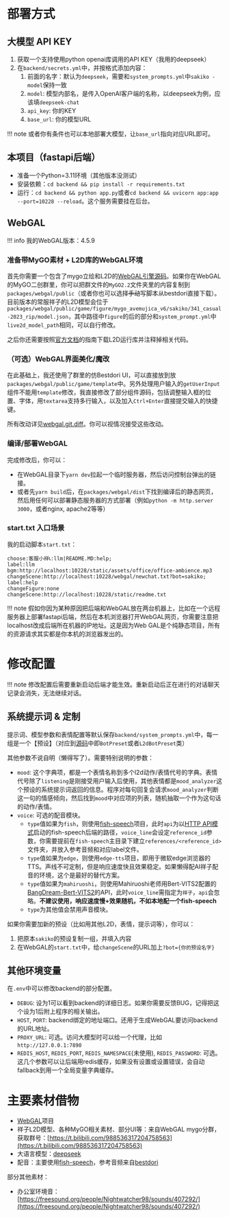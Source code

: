 # 部署方式

## 大模型 API KEY
1. 获取一个支持使用python openai库调用的API KEY（我用的deepseek）
2. 在`backend/secrets.yml`中，并按格式添加内容：
   1. 前面的名字：默认为`deepseek`，需要和`system_prompts.yml`中`sakiko - model`保持一致
   2. `model`: 模型内部名，是传入OpenAI客户端的名称，以deepseek为例，应该填`deepseek-chat`
   3. `api_key`: 你的KEY
   4. `base_url`: 你的模型URL

!!! note 或者你有条件也可以本地部署大模型，让`base_url`指向对应URL即可。

## 本项目（fastapi后端）
- 准备一个Python=3.11环境（其他版本没测试）
- 安装依赖：`cd backend && pip install -r requirements.txt`
- 运行：`cd backend && python app.py`或者`cd backend && uvicorn app:app --port=10228 --reload`。这个服务需要挂在后台。

## WebGAL
!!! info 我的WebGAL版本：4.5.9

### 准备带MyGO素材 + L2D库的WebGAL环境
首先你需要一个包含了mygo立绘和L2D的[WebGAL引擎源码](https://github.com/OpenWebGAL/WebGAL)。如果你在WebGAL的MyGO二创群里，你可以把群文件的`MyGO2.2`文件夹里的内容复制到`packages/webgal/public`（或者你也可以选择<s>手动</s>写脚本从bestdori直接下载）。目前版本的常服祥子的L2D模型会位于`packages/webgal/public/game/figure/mygo_avemujica_v6/sakiko/341_casual-2023_rip/model.json`，其中路径中`figure`的后的部分和`system_prompt.yml`中`live2d_model_path`相同，可以自行修改。

之后你还需要按照[官方文档](https://docs.openwebgal.com/live2D.html)的指南下载L2D运行库并注释掉相关代码。

### （可选）WebGAL界面美化/魔改
在此基础上，我还使用了群里的仿Bestdori UI，可以直接放到放`packages/webgal/public/game/template`中。另外处理用户输入的`getUserInput`组件不能用`template`修改，我直接修改了部分组件源码，包括调整输入框的位置、字体，用`textarea`支持多行输入，以及加入`Ctrl+Enter`直接提交输入的快捷键。

所有改动详见[webgal.git.diff](webgal.git.diff)。你可以视情况接受这些改动。

### 编译/部署WebGAL
完成修改后，你可以：
- 在WebGAL目录下`yarn dev`拉起一个临时服务器，然后访问控制台弹出的链接。
- 或者先`yarn build`后，在`packages/webgal/dist`下找到编译后的静态网页，然后用任何可以部署静态服务器的方式部署（例如`python -m http.server 3000`，或者nginx, apache2等等）

### start.txt 入口场景
我的启动脚本`start.txt`：
```
choose:客服小祥📞:llm|README.MD:help;
label:llm
bgm:http://localhost:10228/static/assets/office/office-ambience.mp3
changeScene:http://localhost:10228/webgal/newchat.txt?bot=sakiko;
label:help
changeFigure:none
changeScene:http://localhost:10228/static/readme.txt
```

!!! note 假如你因为某种原因把后端和WebGAL放在两台机器上，比如在一个远程服务器上部署fastapi后端，然后在本机浏览器打开WebGAL网页，你需要注意把localhost改成后端所在机器的IP地址。这是因为Web GAL是个纯静态项目，所有的资源请求其实都是你本机的浏览器发出的。

# 修改配置

!!! note 修改配置后需要重新启动后端才能生效。重新启动后正在进行的对话聊天记录会消失，无法继续对话。

## 系统提示词 & 定制
提示词、模型参数和表情配置等默认保存`backend/system_prompts.yml`中，每一组是一个【预设】（对应到[源码](backend/web/models/bot.py)中即`BotPreset`或者`L2dBotPreset`类）

其他参数不说自明（懒得写了）。需要特别说明的参数：
- `mood`: 这个字典项，都是一个表情名称到多个l2d动作/表情代号的字典。表情代号除了`listening`是刚接受用户输入后使用，其他表情都是`mood_analyzer`这个预设的系统提示词返回的信息。程序对每句回复会请求`mood_analyzer`判断这一句的情感倾向，然后找到`mood`中对应项的列表，随机抽取一个作为这句话的动作/表情。
- `voice`: 可选的配音模块。
  - `type`值如果为`fish`，则使用[fish-speech](https://github.com/fishaudio/fish-speech)项目，此时`api`为以[HTTP API模式](https://speech.fish.audio/zh/inference/#http-api)启动的fish-speech后端的路径，`voice_line`会设定`reference_id`参数，你需要提前在`fish-speech`主目录下建立`references/<reference_id>`文件夹，并放入参考音频和对应label文件。
  - `type`值如果为`edge`，则使用`edge-tts`项目，即用于微软edge浏览器的TTS。声线不可定制，但是响应速度快且效果稳定。如果懒得配AI祥子配音的环境，这个是最好的替代方案。
  - `type`值如果为`mahiruoshi`，则使用Mahiruoshi老师用Bert-VITS2配置的[
BangDream-Bert-VITS2](https://huggingface.co/spaces/Mahiruoshi/BangDream-Bert-VITS2)的API，此时`voice_line`需指定为`祥子`，`api`会忽略。**不建议使用，响应速度慢+效果随机，不如本地配一个fish-speech**
  - `type`为其他值会禁用声音模块。

如果你需要加新的预设（比如用其他L2D，表情，提示词等），你可以：

1. 把原本`sakiko`的预设复制一组，并填入内容
2. 在WebGAL的`start.txt`中，给`changeScene`的URL加上`?bot={你的预设名字}`

## 其他环境变量
在`.env`中可以修改backend的部分配置。

- `DEBUG`: 设为1可以看到backend的详细日志。如果你需要反馈BUG，记得把这个设为1后附上程序的相关输出。
- `HOST`, `PORT`: backend绑定的地址端口。还用于生成WebGAL要访问backend的URL地址。
- `PROXY_URL`: 可选。访问大模型时可以给一个代理，比如`http://127.0.0.1:7890`
- `REDIS_HOST`, `REDIS_PORT`, `REDIS_NAMESPACE`(未使用), `REDIS_PASSWORD`: 可选。这几个参数可以让后端用redis缓存，如果没有设置或设置错误，会自动fallback到用一个全局变量字典缓存。

# 主要素材借物
- [WebGAL](https://github.com/OpenWebGAL/WebGAL)项目
- 祥子L2D模型、各种MyGO相关素材、部分UI等：来自WebGAL mygo分群，获取群号：[https://t.bilibili.com/988536317204758563](https://t.bilibili.com/988536317204758563)
- 大语言模型：[deepseek](https://www.deepseek.com/)
- 配音：主要使用[fish-speech](https://github.com/fishaudio/fish-speech)，参考音频来自[bestdori](https://bestdori.com/)

部分其他素材：
  - 办公室环境音：[https://freesound.org/people/Nightwatcher98/sounds/407292/](https://freesound.org/people/Nightwatcher98/sounds/407292/)